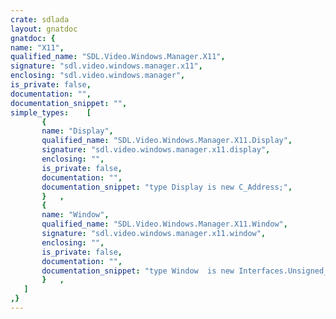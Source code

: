 ```yaml
---
crate: sdlada
layout: gnatdoc
gnatdoc: {
name: "X11",
qualified_name: "SDL.Video.Windows.Manager.X11",
signature: "sdl.video.windows.manager.x11",
enclosing: "sdl.video.windows.manager",
is_private: false,
documentation: "",
documentation_snippet: "",
simple_types:    [
       {
       name: "Display",
       qualified_name: "SDL.Video.Windows.Manager.X11.Display",
       signature: "sdl.video.windows.manager.x11.display",
       enclosing: "",
       is_private: false,
       documentation: "",
       documentation_snippet: "type Display is new C_Address;",
       }   ,
       {
       name: "Window",
       qualified_name: "SDL.Video.Windows.Manager.X11.Window",
       signature: "sdl.video.windows.manager.x11.window",
       enclosing: "",
       is_private: false,
       documentation: "",
       documentation_snippet: "type Window  is new Interfaces.Unsigned_32;",
       }   ,
   ]
,}
---
```

